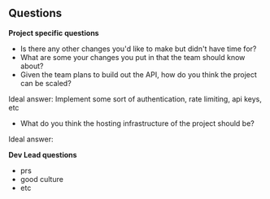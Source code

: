 ## Questions

**Project specific questions**

- Is there any other changes you'd like to make but didn't have time for?
- What are some your changes you put in that the team should know about?
- Given the team plans to build out the API, how do you think the project can be scaled?

Ideal answer: Implement some sort of authentication, rate limiting, api keys, etc

- What do you think the hosting infrastructure of the project should be?

Ideal answer: 

**Dev Lead questions**

- prs
- good culture
- etc
